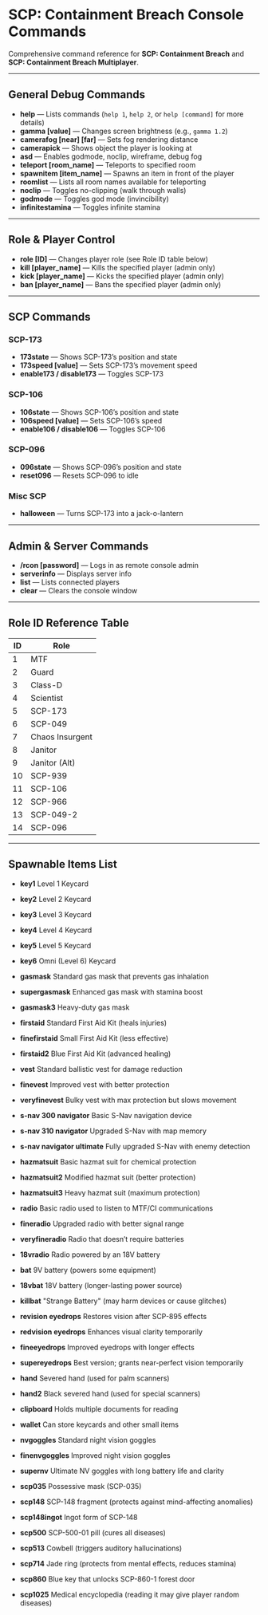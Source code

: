 # SCP: Containment Breach Console Commands
Comprehensive command reference for **SCP: Containment Breach** and **SCP: Containment Breach Multiplayer**.

---

## General Debug Commands

- **help** — Lists commands (`help 1`, `help 2`, or `help [command]` for more details)  
- **gamma [value]** — Changes screen brightness (e.g., `gamma 1.2`)  
- **camerafog [near] [far]** — Sets fog rendering distance  
- **camerapick** — Shows object the player is looking at  
- **asd** — Enables godmode, noclip, wireframe, debug fog  
- **teleport [room_name]** — Teleports to specified room  
- **spawnitem [item_name]** — Spawns an item in front of the player  
- **roomlist** — Lists all room names available for teleporting  
- **noclip** — Toggles no-clipping (walk through walls)  
- **godmode** — Toggles god mode (invincibility)  
- **infinitestamina** — Toggles infinite stamina  

---

## Role & Player Control

- **role [ID]** — Changes player role (see Role ID table below)  
- **kill [player_name]** — Kills the specified player (admin only)  
- **kick [player_name]** — Kicks the specified player (admin only)  
- **ban [player_name]** — Bans the specified player (admin only)  

---

## SCP Commands

### SCP-173
- **173state** — Shows SCP-173’s position and state  
- **173speed [value]** — Sets SCP-173’s movement speed  
- **enable173 / disable173** — Toggles SCP-173  

### SCP-106
- **106state** — Shows SCP-106’s position and state  
- **106speed [value]** — Sets SCP-106’s speed  
- **enable106 / disable106** — Toggles SCP-106  

### SCP-096
- **096state** — Shows SCP-096’s position and state  
- **reset096** — Resets SCP-096 to idle  

### Misc SCP
- **halloween** — Turns SCP-173 into a jack-o-lantern  

---

## Admin & Server Commands

- **/rcon [password]** — Logs in as remote console admin  
- **serverinfo** — Displays server info  
- **list** — Lists connected players  
- **clear** — Clears the console window  

---

## Role ID Reference Table

| ID  | Role             |
|-----|------------------|
| 1   | MTF              |
| 2   | Guard            |
| 3   | Class-D          |
| 4   | Scientist        |
| 5   | SCP-173          |
| 6   | SCP-049          |
| 7   | Chaos Insurgent  |
| 8   | Janitor          |
| 9   | Janitor (Alt)    |
| 10  | SCP-939          |
| 11  | SCP-106          |
| 12  | SCP-966          |
| 13  | SCP-049-2        |
| 14  | SCP-096          |

---

## Spawnable Items List

- **key1**  Level 1 Keycard  
- **key2**  Level 2 Keycard  
- **key3**  Level 3 Keycard  
- **key4**  Level 4 Keycard  
- **key5**  Level 5 Keycard  
- **key6**  Omni (Level 6) Keycard  

- **gasmask**  Standard gas mask that prevents gas inhalation  
- **supergasmask**  Enhanced gas mask with stamina boost  
- **gasmask3**  Heavy-duty gas mask  

- **firstaid**  Standard First Aid Kit (heals injuries)  
- **finefirstaid**  Small First Aid Kit (less effective)  
- **firstaid2**  Blue First Aid Kit (advanced healing)  

- **vest**  Standard ballistic vest for damage reduction  
- **finevest**  Improved vest with better protection  
- **veryfinevest**  Bulky vest with max protection but slows movement  

- **s-nav 300 navigator**  Basic S-Nav navigation device  
- **s-nav 310 navigator**  Upgraded S-Nav with map memory  
- **s-nav navigator ultimate**  Fully upgraded S-Nav with enemy detection  

- **hazmatsuit**  Basic hazmat suit for chemical protection  
- **hazmatsuit2**  Modified hazmat suit (better protection)  
- **hazmatsuit3**  Heavy hazmat suit (maximum protection)  

- **radio**  Basic radio used to listen to MTF/CI communications  
- **fineradio**  Upgraded radio with better signal range  
- **veryfineradio**  Radio that doesn’t require batteries  
- **18vradio**  Radio powered by an 18V battery  

- **bat**  9V battery (powers some equipment)  
- **18vbat**  18V battery (longer-lasting power source)  
- **killbat**  "Strange Battery" (may harm devices or cause glitches)  

- **revision eyedrops**  Restores vision after SCP-895 effects  
- **redvision eyedrops**  Enhances visual clarity temporarily  
- **fineeyedrops**  Improved eyedrops with longer effects  
- **supereyedrops**  Best version; grants near-perfect vision temporarily  

- **hand**  Severed hand (used for palm scanners)  
- **hand2**  Black severed hand (used for special scanners)  

- **clipboard**  Holds multiple documents for reading  
- **wallet**  Can store keycards and other small items  

- **nvgoggles**  Standard night vision goggles  
- **finenvgoggles**  Improved night vision goggles  
- **supernv**  Ultimate NV goggles with long battery life and clarity  

- **scp035**  Possessive mask (SCP-035)  
- **scp148**  SCP-148 fragment (protects against mind-affecting anomalies)  
- **scp148ingot**  Ingot form of SCP-148  
- **scp500**  SCP-500-01 pill (cures all diseases)  
- **scp513**  Cowbell (triggers auditory hallucinations)  
- **scp714**  Jade ring (protects from mental effects, reduces stamina)  
- **scp860**  Blue key that unlocks SCP-860-1 forest door  
- **scp1025**  Medical encyclopedia (reading it may give player random diseases)

